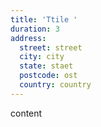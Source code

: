 ```yaml
---
title: 'Ttile '
duration: 3
address:
  street: street
  city: city
  state: staet
  postcode: ost
  country: country
---
```

content
